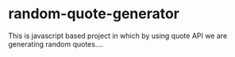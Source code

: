 # random-quote-generator
This is javascript based project in which by using quote API we are generating random quotes....
